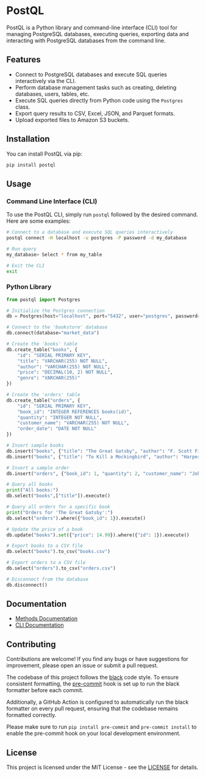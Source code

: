 # PostQL

PostQL is a Python library and command-line interface (CLI) tool for managing PostgreSQL databases, executing queries, exporting data and interacting with PostgreSQL databases from the command line.

## Features

- Connect to PostgreSQL databases and execute SQL queries interactively via the CLI.
- Perform database management tasks such as creating, deleting databases, users, tables, etc.
- Execute SQL queries directly from Python code using the `Postgres` class.
- Export query results to CSV, Excel, JSON, and Parquet formats.
- Upload exported files to Amazon S3 buckets.

## Installation

You can install PostQL via pip:

```bash
pip install postql
```
## Usage

### Command Line Interface (CLI)

To use the PostQL CLI, simply run `postql` followed by the desired command. Here are some examples:

```bash
# Connect to a database and execute SQL queries interactively
postql connect -H localhost -u postgres -P password -d my_database

# Run query
my_database> Select * from my_table

# Exit the CLI
exit

```
### Python Library

```python
from postql import Postgres

# Initialize the Postgres connection
db = Postgres(host="localhost", port="5432", user="postgres", password="password")

# Connect to the 'bookstore' database
db.connect(database="market_data")

# Create the 'books' table
db.create_table("books", {
    "id": "SERIAL PRIMARY KEY",
    "title": "VARCHAR(255) NOT NULL",
    "author": "VARCHAR(255) NOT NULL",
    "price": "DECIMAL(10, 2) NOT NULL",
    "genre": "VARCHAR(255)"
})

# Create the 'orders' table
db.create_table("orders", {
    "id": "SERIAL PRIMARY KEY",
    "book_id": "INTEGER REFERENCES books(id)",
    "quantity": "INTEGER NOT NULL",
    "customer_name": "VARCHAR(255) NOT NULL",
    "order_date": "DATE NOT NULL"
})

# Insert sample books
db.insert("books", {"title": "The Great Gatsby", "author": "F. Scott Fitzgerald", "price": 15.99, "genre": "Fiction"}).execute()
db.insert("books", {"title": "To Kill a Mockingbird", "author": "Harper Lee", "price": 12.99, "genre": "Fiction"}).execute()

# Insert a sample order
db.insert("orders", {"book_id": 1, "quantity": 2, "customer_name": "John Doe", "order_date": "2023-04-01"}).execute()

# Query all books
print("All books:")
db.select("books",["title"]).execute()

# Query all orders for a specific book
print("Orders for 'The Great Gatsby':")
db.select("orders").where({"book_id": 1}).execute()

# Update the price of a book
db.update("books").set({"price": 14.99}).where({"id": 1}).execute()

# Export books to a CSV file
db.select("books").to_csv("books.csv")

# Export orders to a CSV file
db.select("orders").to_csv("orders.csv")

# Disconnect from the database
db.disconnect()
```

## Documentation

- [Methods Documentation](methods.md)
- [CLI Documentation](cli.md)

## Contributing

Contributions are welcome! If you find any bugs or have suggestions for improvement, please open an issue or submit a pull request.

The codebase of this project follows the [black](https://github.com/psf/black) code style. To ensure consistent formatting, the [pre-commit](https://pre-commit.com/) hook is set up to run the black formatter before each commit.

Additionally, a GitHub Action is configured to automatically run the black formatter on every pull request, ensuring that the codebase remains formatted correctly.

Please make sure to run `pip install pre-commit` and `pre-commit install` to enable the pre-commit hook on your local development environment.

## License 

This project is licensed under the MIT License - see the [LICENSE](../LICENSE.txt) for details.